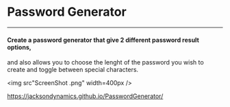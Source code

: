 # Password Generator
<hr>

#### Create a password generator that give 2 different password result options,
and also allows you to choose the lenght of the password you wish to create and
toggle between special characters.

<img src"ScreenShot .png" width=400px />

https://jacksondynamics.github.io/PasswordGenerator/
